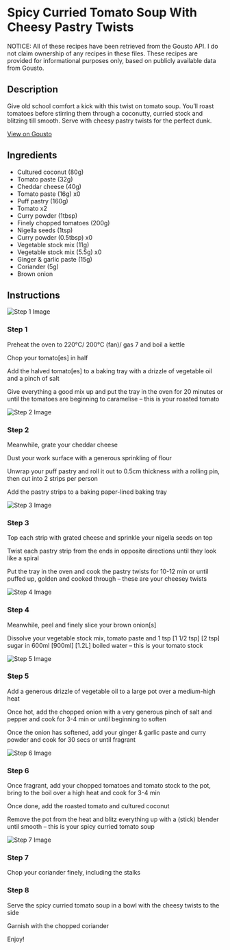 # Spicy Curried Tomato Soup With Cheesy Pastry Twists

NOTICE: All of these recipes have been retrieved from the Gousto API. I do not claim ownership of any recipes in these files. These recipes are provided for informational purposes only, based on publicly available data from Gousto.

## Description

Give old school comfort a kick with this twist on tomato soup. You’ll roast tomatoes before stirring them through a coconutty, curried stock and blitzing till smooth. Serve with cheesy pastry twists for the perfect dunk.

[View on Gousto](https://www.gousto.co.uk/recipes/cookbook/curried-tomato-soup-with-cheesy-pastry-twists)

## Ingredients

- Cultured coconut (80g)
- Tomato paste (32g)
- Cheddar cheese (40g)
- Tomato paste (16g) x0
- Puff pastry (160g)
- Tomato x2
- Curry powder (1tbsp)
- Finely chopped tomatoes (200g)
- Nigella seeds (1tsp)
- Curry powder (0.5tbsp) x0
- Vegetable stock mix (11g)
- Vegetable stock mix (5.5g) x0
- Ginger & garlic paste (15g)
- Coriander (5g)
- Brown onion

## Instructions

![Step 1 Image](https://production-media.gousto.co.uk/cms/recipe-step-image/Step-1-1678301569237-x200.jpg)

### Step 1

Preheat the oven to 220°C/ 200°C (fan)/ gas 7 and boil a kettle

Chop your tomato[es] in half

Add the halved tomato[es] to a baking tray with a drizzle of vegetable oil and a pinch of salt

Give everything a good mix up and put the tray in the oven for 20 minutes or until the tomatoes are beginning to caramelise – this is your roasted tomato

![Step 2 Image](https://production-media.gousto.co.uk/cms/recipe-step-image/Step-2-1678301575452-x200.jpg)

### Step 2

Meanwhile, grate your cheddar cheese

Dust your work surface with a generous sprinkling of flour

Unwrap your puff pastry and roll it out to 0.5cm thickness with a rolling pin, then cut into 2<span class="text-danger"> </span>strips per person

Add the pastry strips to a baking paper-lined baking tray

![Step 3 Image](https://production-media.gousto.co.uk/cms/recipe-step-image/Step-3-1678301582965-x200.jpg)

### Step 3

Top each strip with grated cheese and sprinkle your nigella seeds on top

Twist each pastry strip from the ends in opposite directions until they look like a spiral

Put the tray in the oven and cook the pastry twists for 10-12 min or until puffed up, golden and cooked through – these are your cheesey twists

![Step 4 Image](https://production-media.gousto.co.uk/cms/recipe-step-image/Step-4-1678301590878-x200.jpg)

### Step 4

Meanwhile, peel and finely slice your brown onion[s]

Dissolve your vegetable stock mix, tomato paste and 1 tsp <span class="text-purple">[1 1/2 tsp]</span> <span class="text-danger">[2 tsp]</span> sugar in 600ml<span class="text-danger"> <span class="text-purple">[900ml] </span>[1.2L]</span> boiled water – this is your tomato stock

![Step 5 Image](https://production-media.gousto.co.uk/cms/recipe-step-image/Step-5-1678301596914-x200.jpg)

### Step 5

Add a generous drizzle of vegetable oil to a large pot over a medium-high heat

Once hot, add the chopped onion with a very generous pinch of salt and pepper and cook for 3-4 min or until beginning to soften

Once the onion has softened, add your ginger & garlic paste and curry powder and cook for 30 secs or until fragrant

![Step 6 Image](https://production-media.gousto.co.uk/cms/recipe-step-image/Step-6-1678301602263-x200.jpg)

### Step 6

Once fragrant, add your chopped tomatoes and tomato stock to the pot, bring to the boil over a high heat and cook for 3-4 min

Once done, add the roasted tomato and cultured coconut

Remove the pot from the heat and blitz everything up with a (stick) blender until smooth – this is your spicy curried tomato soup

![Step 7 Image](https://production-media.gousto.co.uk/cms/recipe-step-image/Step-7-1678301608106-x200.jpg)

### Step 7

Chop your coriander finely, including the stalks

### Step 8

Serve the spicy curried tomato soup in a bowl with the cheesy twists to the side

Garnish with the chopped coriander

Enjoy!

